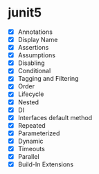 # junit5

- [x] Annotations
- [x] Display Name
- [x] Assertions
- [x] Assumptions
- [x] Disabling
- [x] Conditional
- [x] Tagging and Filtering
- [x] Order
- [x] Lifecycle
- [x] Nested
- [x] DI
- [x] Interfaces default method
- [x] Repeated
- [x] Parameterized
- [x] Dynamic
- [x] Timeouts
- [x] Parallel
- [x] Build-In Extensions